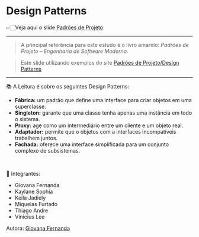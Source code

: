 # Design Patterns
👉🏻Veja aqui o slide [Padrões de Projeto](https://drive.google.com/file/d/14crVM1wcNFTdcWuJvlScdjcvJF5tk8fg/view?usp=sharing)<br>

---

> A principal referência para este estudo é o livro amarelo: *Padrões de Projeto – Engenharia de Software Moderna.*<br>

> Este slide utilizando exemplos do site [Padrôes de Projeto/Design Patterns](https://refactoring.guru/pt-br/design-patterns)<br>

---

📚 A Leitura é sobre os seguintes Design Patterns:<br>

* **Fábrica:** um padrão que define uma interface para criar objetos em uma superclasse.<br>
* **Singleton:** garante que uma classe tenha apenas uma instância em todo o sistema.<br>
* **Proxy:** age como um intermediário entre um cliente e um objeto real.<br>
* **Adaptador:** permite que o objetos com a interfaces incompatíveis trabalhem juntos.<br>
* **Fachada:** oferece uma interface simplificada para um conjunto complexo de subsistemas.<br>

<br>

📝 Integrantes:
* Giovana Fernanda 
* Kaylane Sophia
* Keila Jadiely
* Miqueias Furtado
* Thiago Andre
* Vinicius Lee 

Autora: [Giovana Fernanda](https://github.com/GiovanaMerces)
